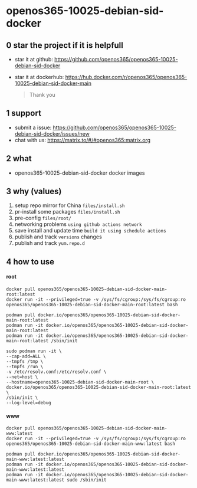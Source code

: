 # openos365-10025-debian-sid-docker

## 0 star the project if it is helpfull

* star it at github: https://github.com/openos365/openos365-10025-debian-sid-docker
* star it at dockerhub: https://hub.docker.com/r/openos365/openos365-10025-debian-sid-docker-main

  > Thank you

## 1 support

* submit a issue: https://github.com/openos365/openos365-10025-debian-sid-docker/issues/new
* chat with us: https://matrix.to/#/#openos365:matrix.org

## 2 what

* openos365-10025-debian-sid-docker docker images
  
## 3 why (values)

1. setup repo mirror for China `files/install.sh`
1. pr-install some packages `files/install.sh`
1. pre-config `files/root/`
1. networking problems `using github actions network`
1. save install and update time `build it using schedule actions`
1. publish and track `versions` changes
1. publish and track `yum.repo.d`

## 4 how to use

#### root
```
docker pull openos365/openos365-10025-debian-sid-docker-main-root:latest
docker run -it --privileged=true -v /sys/fs/cgroup:/sys/fs/cgroup:ro openos365/openos365-10025-debian-sid-docker-main-root:latest bash

podman pull docker.io/openos365/openos365-10025-debian-sid-docker-main-root:latest
podman run -it docker.io/openos365/openos365-10025-debian-sid-docker-main-root:latest
podman run -it docker.io/openos365/openos365-10025-debian-sid-docker-main-root:latest /sbin/init

sudo podman run -it \
--cap-add=ALL \
--tmpfs /tmp \
--tmpfs /run \
-v /etc/resolv.conf:/etc/resolv.conf \
--net=host \
--hostname=openos365-10025-debian-sid-docker-main-root \
docker.io/openos365/openos365-10025-debian-sid-docker-main-root:latest \
/sbin/init \
--log-level=debug

```
#### www

```
docker pull openos365/openos365-10025-debian-sid-docker-main-www:latest
docker run -it --privileged=true -v /sys/fs/cgroup:/sys/fs/cgroup:ro openos365/openos365-10025-debian-sid-docker-main-www:latest bash

podman pull docker.io/openos365/openos365-10025-debian-sid-docker-main-www:latest:latest
podman run -it docker.io/openos365/openos365-10025-debian-sid-docker-main-www:latest:latest
podman run -it docker.io/openos365/openos365-10025-debian-sid-docker-main-www:latest:latest sudo /sbin/init
```

